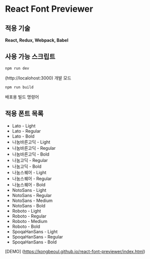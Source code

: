 # React Font Previewer

## 적용 기술

**React, Redux, Webpack, Babel** 

## 사용 가능 스크립트

```
npm run dev
```
(http://localohost:3000) 개발 모드

```
npm run build
```
배포용 빌드 명령어


## 적용 폰트 목록

* Lato - Light
* Lato - Regular
* Lato - Bold
* 나눔바른고딕 - Light
* 나눔바른고딕 - Regular
* 나눔바른고딕 - Bold
* 나눔고딕 - Regular
* 나눔고딕 - Bold
* 나눔스퀘어 - Light
* 나눔스퀘어 - Regular
* 나눔스퀘어 - Bold
* NotoSans - Light
* NotoSans - Regular
* NotoSans - Medium
* NotoSans - Bold
* Roboto - Light
* Roboto - Regular
* Roboto - Medium
* Roboto - Bold
* SpoqaHanSans - Light
* SpoqaHanSans - Regular
* SpoqaHanSans - Bold

[DEMO] (https://kongbeoul.github.io/react-font-previewer/index.html)